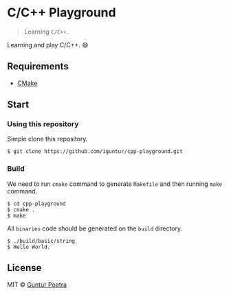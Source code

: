 # C/C++ Playground

> Learning `C/C++`.


Learning and play C/C++. :smile:


## Requirements

- [CMake](https://cmake.org)


## Start

### Using this repository

Simple clone this repository.

```
$ git clone https://github.com/iguntur/cpp-playground.git
```

### Build

We need to run `cmake` command to generate `Makefile` and then running `make` command.

```
$ cd cpp-playground
$ cmake .
$ make
```

All `binaries` code should be generated on the `build` directory.

```
$ ./build/basic/string
$ Hello World.
```


## License

MIT © [Guntur Poetra](https://github.com/iguntur)
